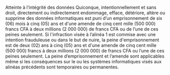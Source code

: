 Atteinte à l’intégrité des données
Quiconque, intentionnellement et sans droit, directement ou indirectement endommage, efface, détériore, altère ou supprime des données informatiques est puni d’un emprisonnement de six (06) mois à cinq (05) ans et d'une amende de cinq cent mille (500 000) francs CFA à deux millions (2 000 000) de francs CFA ou de l’une de ces peines seulement.
Si l'infraction visée à l’alinéa 1 est commise avec une intention frauduleuse ou dans le but de nuire, la peine d'emprisonnement est de deux (02) ans à cinq (05) ans et d'une amende de cinq cent mille (500 000) francs à deux millions (2 000 000) de francs CFA ou l’une de ces peines seulement.
La peine d’emprisonnement et l’amende sont applicables même si les conséquences sur le ou les systèmes informatiques visés aux alinéas précédents sont temporaires ou permanentes.